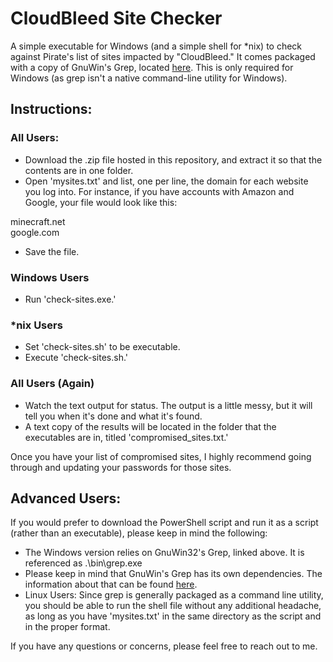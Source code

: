 # CloudBleed Site Checker
A simple executable for Windows (and a simple shell for \*nix) to check against Pirate's list of sites impacted by "CloudBleed."  It comes packaged with a copy of GnuWin's Grep, located [here](http://gnuwin32.sourceforge.net/).  This is only required for Windows (as grep isn't a native command-line utility for Windows).

## Instructions:

### All Users:

+ Download the .zip file hosted in this repository, and extract it so that the contents are in one folder.
+ Open 'mysites.txt' and list, one per line, the domain for each website you log into.  For instance, if you have accounts with Amazon and Google, your file would look like this:

minecraft.net
<br/>google.com

+ Save the file.

### Windows Users
+ Run 'check-sites.exe.'

### \*nix Users
+ Set 'check-sites.sh' to be executable.
+ Execute 'check-sites.sh.'

### All Users (Again)

+ Watch the text output for status.  The output is a little messy, but it will tell you when it's done and what it's found.
+ A text copy of the results will be located in the folder that the executables are in, titled 'compromised_sites.txt.'

Once you have your list of compromised sites, I highly recommend going through and updating your passwords for those sites.

## Advanced Users:

If you would prefer to download the PowerShell script and run it as a script (rather than an executable), please keep in mind the following:
+ The Windows version relies on GnuWin32's Grep, linked above.  It is referenced as .\bin\grep.exe
+ Please keep in mind that GnuWin's Grep has its own dependencies.  The information about that can be found [here](http://gnuwin32.sourceforge.net/packages/grep.htm).
+ Linux Users: Since grep is generally packaged as a command line utility, you should be able to run the shell file without any additional headache, as long as you have 'mysites.txt' in the same directory as the script and in the proper format.

If you have any questions or concerns, please feel free to reach out to me.
